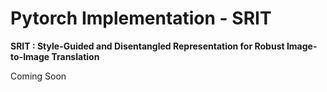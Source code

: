 # Pytorch Implementation - SRIT
**SRIT : Style-Guided and Disentangled Representation for Robust Image-to-Image Translation**<br>

Coming Soon
